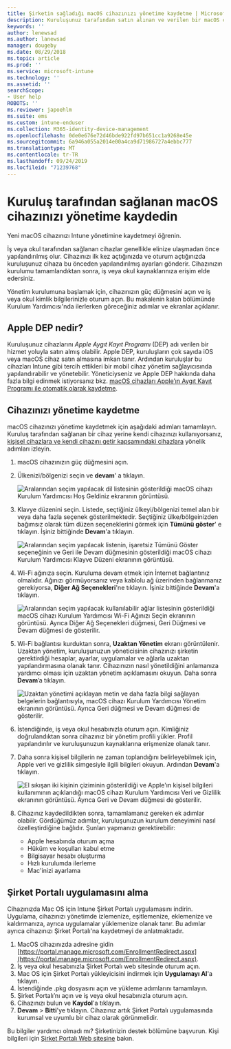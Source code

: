 ```yaml
---
title: Şirketin sağladığı macOS cihazınızı yönetime kaydetme | Microsoft Docs
description: Kuruluşunuz tarafından satın alınan ve verilen bir macOS cihazının Intune'a nasıl kaydedildiği açıklanır.
keywords: ''
author: lenewsad
ms.author: lanewsad
manager: dougeby
ms.date: 08/29/2018
ms.topic: article
ms.prod: ''
ms.service: microsoft-intune
ms.technology: ''
ms.assetid: ''
searchScope:
- User help
ROBOTS: ''
ms.reviewer: japoehlm
ms.suite: ems
ms.custom: intune-enduser
ms.collection: M365-identity-device-management
ms.openlocfilehash: 0de0e676e72d46bde922fd97b651cc1a9268e45e
ms.sourcegitcommit: 6a946a055a2014e00a4ca9d71986727a4ebbc777
ms.translationtype: MT
ms.contentlocale: tr-TR
ms.lasthandoff: 09/24/2019
ms.locfileid: "71239768"
---
```

# <a name="enroll-your-organization-provided-macos-device-in-management"></a>Kuruluş tarafından sağlanan macOS cihazınızı yönetime kaydedin

Yeni macOS cihazınızı Intune yönetimine kaydetmeyi öğrenin.  

İş veya okul tarafından sağlanan cihazlar genellikle elinize ulaşmadan önce yapılandırılmış olur. Cihazınızı ilk kez açtığınızda ve oturum açtığınızda kuruluşunuz cihaza bu önceden yapılandırılmış ayarları gönderir. Cihazınızın kurulumu tamamlandıktan sonra, iş veya okul kaynaklarınıza erişim elde edersiniz.

Yönetim kurulumuna başlamak için, cihazınızın güç düğmesini açın ve iş veya okul kimlik bilgilerinizle oturum açın. Bu makalenin kalan bölümünde Kurulum Yardımcısı'nda ilerlerken göreceğiniz adımlar ve ekranlar açıklanır.

## <a name="what-is-apple-dep"></a>Apple DEP nedir?

Kuruluşunuz cihazlarını *Apple Aygıt Kayıt Programı* (DEP) adı verilen bir hizmet yoluyla satın almış olabilir. Apple DEP, kuruluşların çok sayıda iOS veya macOS cihaz satın almasına imkan tanır. Ardından kuruluşlar bu cihazları Intune gibi tercih ettikleri bir mobil cihaz yönetim sağlayıcısında yapılandırabilir ve yönetebilir. Yöneticiyseniz ve Apple DEP hakkında daha fazla bilgi edinmek istiyorsanız bkz. [macOS cihazları Apple’ın Aygıt Kayıt Programı ile otomatik olarak kaydetme](https://docs.microsoft.com/intune/device-enrollment-program-enroll-macos).  

## <a name="get-your-device-managed"></a>Cihazınızı yönetime kaydetme

macOS cihazınızı yönetime kaydetmek için aşağıdaki adımları tamamlayın. Kuruluş tarafından sağlanan bir cihaz yerine kendi cihazınızı kullanıyorsanız, [kişisel cihazlara ve kendi cihazını getir kapsamındaki cihazlara](enroll-your-device-in-intune-macos-cp.md) yönelik adımları izleyin.  

1. macOS cihazınızın güç düğmesini açın.
2. Ülkenizi/bölgenizi seçin ve **devam**' a tıklayın.  

   ![Aralarından seçim yapılacak dil listesinin gösterildiği macOS cihazı Kurulum Yardımcısı Hoş Geldiniz ekranının görüntüsü.](./media/macos-dep-welcome-1808.png)
3. Klavye düzenini seçin. Listede, seçtiğiniz ülkeyi/bölgenizi temel alan bir veya daha fazla seçenek gösterilmektedir. Seçtiğiniz ülke/bölgeinizden bağımsız olarak tüm düzen seçeneklerini görmek için **Tümünü göster**' e tıklayın. İşiniz bittiğinde **Devam**'a tıklayın.  

   ![Aralarından seçim yapılacak listenin, işaretsiz Tümünü Göster seçeneğinin ve Geri ile Devam düğmesinin gösterildiği macOS cihazı Kurulum Yardımcısı Klayve Düzeni ekranının görüntüsü.](./media/macos-dep-keyboard-1808.png)  
4. Wi-Fi ağınıza seçin. Kuruluma devam etmek için İnternet bağlantınız olmalıdır. Ağınızı görmüyorsanız veya kablolu ağ üzerinden bağlanmanız gerekiyorsa, **Diğer Ağ Seçenekleri**'ne tıklayın. İşiniz bittiğinde **Devam**'a tıklayın.  

   ![Aralarından seçim yapılacak kullanılabilir ağlar listesinin gösterildiği macOS cihazı Kurulum Yardımcısı Wi-Fi Ağınızı Seçin ekranının görüntüsü. Ayrıca Diğer Ağ Seçenekleri düğmesi, Geri Düğmesi ve Devam düğmesi de gösterilir.](./media/macos-dep-wifi-1808.png)  
5. Wi-Fi bağlantısı kurduktan sonra, **Uzaktan Yönetim** ekranı görüntülenir. Uzaktan yönetim, kuruluşunuzun yöneticisinin cihazınızı şirketin gerektirdiği hesaplar, ayarlar, uygulamalar ve ağlarla uzaktan yapılandırmasına olanak tanır. Cihazınızın nasıl yönetildiğini anlamanıza yardımcı olması için uzaktan yönetim açıklamasını okuyun. Daha sonra **Devam**’a tıklayın.  

   ![Uzaktan yönetimi açıklayan metin ve daha fazla bilgi sağlayan belgelerin bağlantısıyla, macOS cihazı Kurulum Yardımcısı Yönetim ekranının görüntüsü. Ayrıca Geri düğmesi ve Devam düğmesi de gösterilir.](./media/macos-dep-remote-management-1-1808.png)  
6. İstendiğinde, iş veya okul hesabınızla oturum açın. Kimliğiniz doğrulandıktan sonra cihazınız bir yönetim profili yükler. Profil yapılandırılır ve kuruluşunuzun kaynaklarına erişmenize olanak tanır.  
7. Daha sonra kişisel bilgilerin ne zaman toplandığını belirleyebilmek için, Apple veri ve gizlilik simgesiyle ilgili bilgileri okuyun. Ardından **Devam**'a tıklayın.  

   ![El sıkışan iki kişinin çiziminin gösterildiği ve Apple'ın kişisel bilgileri kullanımının açıklandığı macOS cihazı Kurulum Yardımcısı Veri ve Gizlilik ekranının görüntüsü. Ayrıca Geri ve Devam düğmesi de gösterilir.](./media/macos-dep-apple-data-privacy-1808.png)  
8. Cihazınız kaydedildikten sonra, tamamlamanız gereken ek adımlar olabilir. Gördüğümüz adımlar, kuruluşunuzun kurulum deneyimini nasıl özelleştirdiğine bağlıdır. Şunları yapmanızı gerektirebilir:
    * Apple hesabında oturum açma
    * Hüküm ve koşulları kabul etme
    * Bilgisayar hesabı oluşturma
    * Hızlı kurulumda ilerleme
    * Mac'inizi ayarlama  

## <a name="get-the-company-portal-app"></a>Şirket Portalı uygulamasını alma

Cihazınızda Mac OS için Intune Şirket Portalı uygulamasını indirin. Uygulama, cihazınızı yönetimde izlemenize, eşitlemenize, eklemenize ve kaldırmanıza, ayrıca uygulamalar yüklemenize olanak tanır. Bu adımlar ayrıca cihazınızı Şirket Portalı'na kaydetmeyi de anlatmaktadır.

1. MacOS cihazınızda adresine gidin [https://portal.manage.microsoft.com/EnrollmentRedirect.aspx](https://portal.manage.microsoft.com/EnrollmentRedirect.aspx).
2. İş veya okul hesabınızla Şirket Portalı web sitesinde oturum açın. 
3. Mac OS için Şirket Portalı yükleyicisini indirmek için **Uygulamayı Al**'a tıklayın.
4. İstendiğinde .pkg dosyasını açın ve yükleme adımlarını tamamlayın.
5. Şirket Portalı’nı açın ve iş veya okul hesabınızla oturum açın.
6. Cihazınızı bulun ve **Kaydol**'a tıklayın.
7. **Devam** > **Bitti**'ye tıklayın. Cihazınız artık Şirket Portalı uygulamasında kurumsal ve uyumlu bir cihaz olarak görünmelidir.

Bu bilgiler yardımcı olmadı mı? Şirketinizin destek bölümüne başvurun. Kişi bilgileri için [Şirket Portalı Web sitesine](https://go.microsoft.com/fwlink/?linkid=2010980) bakın.

